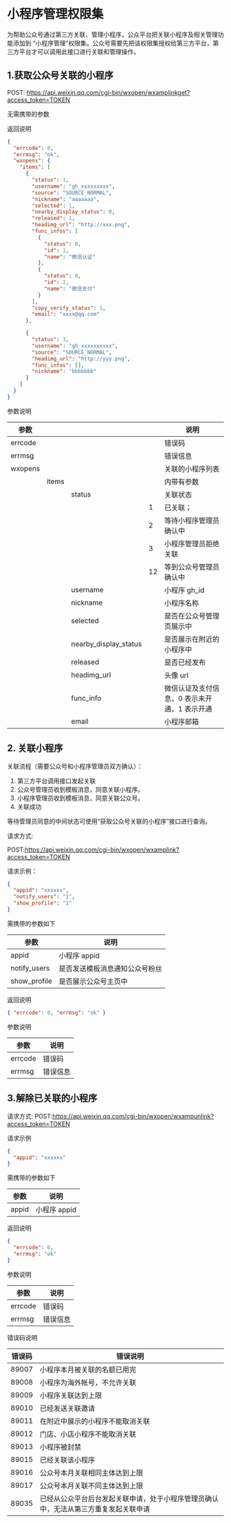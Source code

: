 # 小程序管理权限集

为帮助公众号通过第三方关联、管理小程序，公众平台把关联小程序及相关管理功能添加到 “小程序管理”权限集。公众号需要先把该权限集授权给第三方平台，第三方平台才可以调用此接口进行关联和管理操作。

## 1.获取公众号关联的小程序

POST: https://api.weixin.qq.com/cgi-bin/wxopen/wxamplinkget?access_token=TOKEN

无需携带的参数

返回说明

```json
{
  "errcode": 0,
  "errmsg": "ok",
  "wxopens": {
    "items": [
      {
        "status": 1,
        "username": "gh_xxxxxxxxx",
        "source": "SOURCE_NORMAL",
        "nickname": "aaaaaaa",
        "selected": 1,
        "nearby_display_status": 0,
        "released": 1,
        "headimg_url": "http://xxx.png",
        "func_infos": [
          {
            "status": 0,
            "id": 1,
            "name": "微信认证"
          },
          {
            "status": 0,
            "id": 2,
            "name": "微信支付"
          }
        ],
        "copy_verify_status": 1,
        "email": "xxxx@qq.com"
      },

      {
        "status": 3,
        "username": "gh_xxxxxxxxxx",
        "source": "SOURCE_NORMAL",
        "headimg_url": "http://yyy.png",
        "func_infos": [],
        "nickname": "bbbbbbb"
      }
    ]
  }
}
```

参数说明

| 参数    |       |                       |     | 说明                                         |
| ------- | ----- | --------------------- | --- | -------------------------------------------- |
| errcode |       |                       |     | 错误码                                       |
| errmsg  |       |                       |     | 错误信息                                     |
| wxopens |       |                       |     | 关联的小程序列表                             |
|         | items |                       |     | 内带有参数                                   |
|         |       | status                |     | 关联状态                                     |
|         |       |                       | 1   | 已关联；                                     |
|         |       |                       | 2   | 等待小程序管理员确认中                       |
|         |       |                       | 3   | 小程序管理员拒绝关联                         |
|         |       |                       | 12  | 等到公众号管理员确认中                       |
|         |       | username              |     | 小程序 gh_id                                 |
|         |       | nickname              |     | 小程序名称                                   |
|         |       | selected              |     | 是否在公众号管理页展示中                     |
|         |       | nearby_display_status |     | 是否展示在附近的小程序中                     |
|         |       | released              |     | 是否已经发布                                 |
|         |       | headimg_url           |     | 头像 url                                     |
|         |       | func_info             |     | 微信认证及支付信息，0 表示未开通，1 表示开通 |
|         |       | email                 |     | 小程序邮箱                                   |

## 2. 关联小程序

关联流程（需要公众号和小程序管理员双方确认）：

1. 第三方平台调用接口发起关联
2. 公众号管理员收到模板消息，同意关联小程序。
3. 小程序管理员收到模板消息，同意关联公众号。
4. 关联成功

等待管理员同意的中间状态可使用“获取公众号关联的小程序”接口进行查询。

请求方式:

POST:https://api.weixin.qq.com/cgi-bin/wxopen/wxamplink?access_token=TOKEN

请求示例：

```json
{
  "appid": "xxxxxx",
  "notify_users": "1",
  "show_profile": "1"
}
```

需携带的参数如下

| 参数         | 说明                           |
| ------------ | ------------------------------ |
| appid        | 小程序 appid                   |
| notify_users | 是否发送模板消息通知公众号粉丝 |
| show_profile | 是否展示公众号主页中           |

返回说明

```json
{ "errcode": 0, "errmsg": "ok" }
```

参数说明

| 参数    | 说明     |
| ------- | -------- |
| errcode | 错误码   |
| errmsg  | 错误信息 |

## 3.解除已关联的小程序

请求方式: POST:https://api.weixin.qq.com/cgi-bin/wxopen/wxampunlink?access_token=TOKEN

请求示例

```json
{
  "appid": "xxxxxx"
}
```

需携带的参数如下

| 参数  | 说明         |
| ----- | ------------ |
| appid | 小程序 appid |

返回说明

```json
{
  "errcode": 0,
  "errmsg": "ok"
}
```

参数说明

| 参数    | 说明     |
| ------- | -------- |
| errcode | 错误码   |
| errmsg  | 错误信息 |

错误码说明

| 错误码 | 错误说明                                                                             |
| ------ | ------------------------------------------------------------------------------------ |
| 89007  | 小程序本月被关联的名额已用完                                                         |
| 89008  | 小程序为海外帐号，不允许关联                                                         |
| 89009  | 小程序关联达到上限                                                                   |
| 89010  | 已经发送关联邀请                                                                     |
| 89011  | 在附近中展示的小程序不能取消关联                                                     |
| 89012  | 门店、小店小程序不能取消关联                                                         |
| 89013  | 小程序被封禁                                                                         |
| 89015  | 已经关联该小程序                                                                     |
| 89016  | 公众号本月关联相同主体达到上限                                                       |
| 89017  | 公众号本月关联不同主体达到上限                                                       |
| 89035  | 已经从公众平台后台发起关联申请，处于小程序管理员确认中，无法从第三方重复发起关联申请 |
